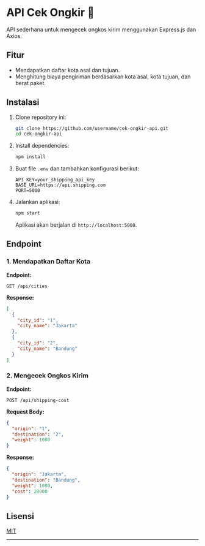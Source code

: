 # API Cek Ongkir 🚀

API sederhana untuk mengecek ongkos kirim menggunakan Express.js dan Axios.

## Fitur
- Mendapatkan daftar kota asal dan tujuan.
- Menghitung biaya pengiriman berdasarkan kota asal, kota tujuan, dan berat paket.

## Instalasi

1. Clone repository ini:

   ```bash
   git clone https://github.com/username/cek-ongkir-api.git
   cd cek-ongkir-api
   ```

2. Install dependencies:

   ```bash
   npm install
   ```

3. Buat file `.env` dan tambahkan konfigurasi berikut:

   ```env
   API_KEY=your_shipping_api_key
   BASE_URL=https://api.shipping.com
   PORT=5000
   ```

4. Jalankan aplikasi:

   ```bash
   npm start
   ```

   Aplikasi akan berjalan di `http://localhost:5000`.

## Endpoint

### 1. Mendapatkan Daftar Kota

**Endpoint:**
```http
GET /api/cities
```

**Response:**
```json
[
  {
    "city_id": "1",
    "city_name": "Jakarta"
  },
  {
    "city_id": "2",
    "city_name": "Bandung"
  }
]
```

### 2. Mengecek Ongkos Kirim

**Endpoint:**
```http
POST /api/shipping-cost
```

**Request Body:**
```json
{
  "origin": "1",
  "destination": "2",
  "weight": 1000
}
```

**Response:**
```json
{
  "origin": "Jakarta",
  "destination": "Bandung",
  "weight": 1000,
  "cost": 20000
}
```
## Lisensi

[MIT](LICENSE)

---
